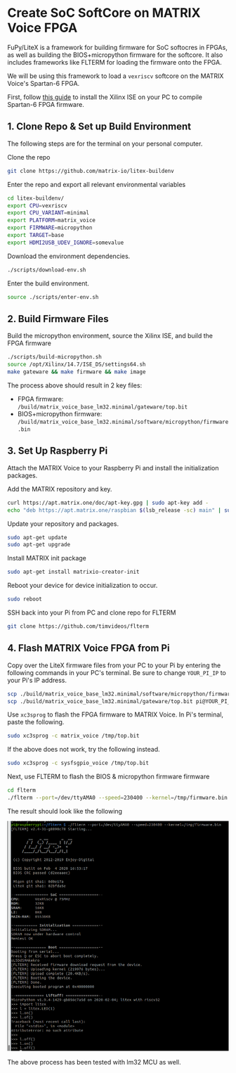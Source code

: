 # Create SoC SoftCore on MATRIX Voice FPGA

FuPy/LiteX is a framework for building firmware for SoC softocres in FPGAs, as well as building the BIOS+micropython firmware for the softcore. It also includes frameworks like FLTERM for loading the firmware onto the FPGA.

We will be using this framework to load a `vexriscv` softcore on the MATRIX Voice's Spartan-6 FPGA.

First, follow [this guide](https://www.hackster.io/matrix-labs/get-started-with-fpga-programming-on-matrix-devices-525cd5) to install the Xilinx ISE on your PC to compile Spartan-6 FPGA firmware.

## 1. Clone Repo & Set up Build Environment

The following steps are for the terminal on your personal computer.

Clone the repo
```bash
git clone https://github.com/matrix-io/litex-buildenv
```

Enter the repo and export all relevant environmental variables
```bash
cd litex-buildenv/
export CPU=vexriscv
export CPU_VARIANT=minimal 
export PLATFORM=matrix_voice
export FIRMWARE=micropython
export TARGET=base
export HDMI2USB_UDEV_IGNORE=somevalue
```

Download the environment dependencies.
```bash
./scripts/download-env.sh
```

Enter the build environment.
```bash
source ./scripts/enter-env.sh
```

## 2. Build Firmware Files

Build the micropython environment, source the Xilinx ISE, and build the FPGA firmware
```bash
./scripts/build-micropython.sh 
source /opt/Xilinx/14.7/ISE_DS/settings64.sh
make gateware && make firmware && make image
```

The process above should result in 2 key files:
- FPGA firmware: `/build/matrix_voice_base_lm32.minimal/gateware/top.bit`
- BIOS+micropython firmware: `/build/matrix_voice_base_lm32.minimal/software/micropython/firmware.bin`

## 3. Set Up Raspberry Pi

Attach the MATRIX Voice to your Raspberry Pi and install the initialization packages.

Add the MATRIX repository and key.
```bash
curl https://apt.matrix.one/doc/apt-key.gpg | sudo apt-key add -
echo "deb https://apt.matrix.one/raspbian $(lsb_release -sc) main" | sudo tee /etc/apt/sources.list.d/matrixlabs.list
```

Update your repository and packages.
```bash
sudo apt-get update
sudo apt-get upgrade
```

Install MATRIX init package
```bash
sudo apt-get install matrixio-creator-init
```

Reboot your device for device initialization to occur.
```bash
sudo reboot
```

SSH back into your Pi from PC and clone repo for FLTERM
```bash
git clone https://github.com/timvideos/flterm
```

## 4. Flash MATRIX Voice FPGA from Pi

Copy over the LiteX firmware files from your PC to your Pi by entering the following commands in your PC's terminal. Be sure to change `YOUR_PI_IP` to your Pi's IP address.

```bash
scp ./build/matrix_voice_base_lm32.minimal/software/micropython/firmware.bin pi@YOUR_PI_IP:/tmp
scp ./build/matrix_voice_base_lm32.minimal/gateware/top.bit pi@YOUR_PI_IP:/tmp
```

Use `xc3sprog` to flash the FPGA firmware to MATRIX Voice. In Pi's terminal, paste the following.
```bash
sudo xc3sprog -c matrix_voice /tmp/top.bit
```
If the above does not work, try the following instead.
```bash
sudo xc3sprog -c sysfsgpio_voice /tmp/top.bit
```

Next, use FLTERM to flash the BIOS & micropython firmware firmware
```bash
cd flterm
./flterm --port=/dev/ttyAMA0 --speed=230400 --kernel=/tmp/firmware.bin
```
The result should look like the following

![screenshot of working softcore](litex_vexriscv.png)

The above process has been tested with lm32 MCU as well.
